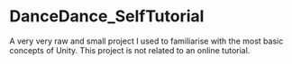 # DanceDance_SelfTutorial
A very very raw and small project I used to familiarise with the most basic concepts of Unity. This project is not related to an online tutorial.
